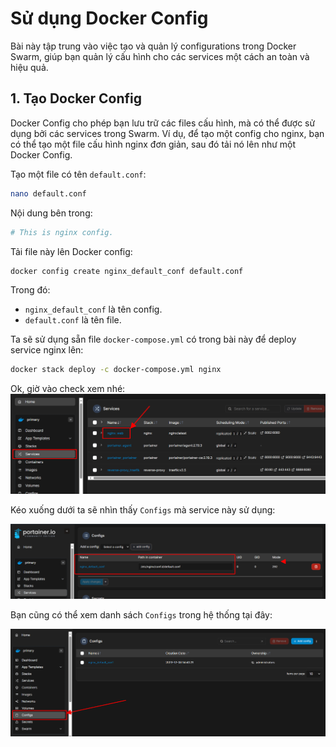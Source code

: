 # Sử dụng Docker Config

Bài này tập trung vào việc tạo và quản lý configurations trong Docker Swarm, giúp bạn quản lý cấu hình cho các services một cách an toàn và hiệu quả.

## 1. Tạo Docker Config

Docker Config cho phép bạn lưu trữ các files cấu hình, mà có thể được sử dụng bởi các services trong Swarm. Ví dụ, để tạo một config cho nginx, bạn có thể tạo một file cấu hình nginx đơn giản, sau đó tải nó lên như một Docker Config.

Tạo một file có tên `default.conf`:

```bash
nano default.conf
```

Nội dung bên trong:

```bash
# This is nginx config.
```

Tải file này lên Docker config:

```bash
docker config create nginx_default_conf default.conf
```

Trong đó:
* `nginx_default_conf` là tên config.
* `default.conf` là tên file.

Ta sẽ sử dụng sẵn file `docker-compose.yml` có trong bài này để deploy service nginx lên:

```bash
docker stack deploy -c docker-compose.yml nginx
```

Ok, giờ vào check xem nhé:
![Alt text](services.png)

Kéo xuống dưới ta sẽ nhìn thấy `Configs` mà service này sử dụng:

![Alt text](config.png)

Bạn cũng có thể xem danh sách `Configs` trong hệ thống tại đây:

![Alt text](configs.png)